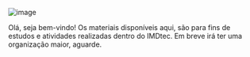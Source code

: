![image](https://github.com/felipe-sbm/JavaScript/assets/129466661/35939f7e-389b-4f6b-bfb4-62d33412bee3)

Olá, seja bem-vindo!
Os materiais disponíveis aqui, são para fins de estudos e atividades realizadas dentro do IMDtec.
Em breve irá ter uma organização maior, aguarde.
